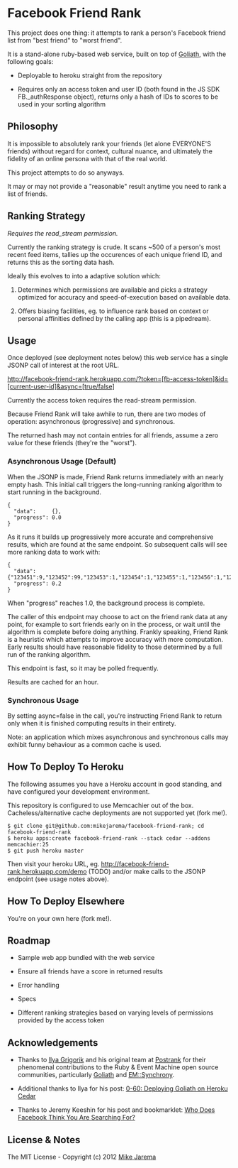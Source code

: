 # Facebook Friend Rank

This project does one thing: it attempts to rank a person's Facebook friend list from "best friend" to "worst friend".

It is a stand-alone ruby-based web service, built on top of [Goliath](http://goliath.io), with the following goals:

* Deployable to heroku straight from the repository

* Requires only an access token and user ID (both found in the JS SDK FB._authResponse object), returns only a hash of 
  IDs to scores to be used in your sorting algorithm


## Philosophy

It is impossible to absolutely rank your friends (let alone EVERYONE'S friends) without regard for
context, cultural nuance, and ultimately the fidelity of an online persona with that of the real world.

This project attempts to do so anyways.

It may or may not provide a "reasonable" result anytime you need to rank a list of friends.


## Ranking Strategy

*Requires the read_stream permission.*

Currently the ranking strategy is crude. It scans ~500 of a person's most 
recent feed items, tallies up the occurences of each unique friend ID, and
returns this as the sorting data hash.

Ideally this evolves to into a adaptive solution which:

1. Determines which permissions are available and picks a strategy optimized
   for accuracy and speed-of-execution based on available data.

2. Offers biasing facilities, eg. to influence rank based on context or
   personal affinities defined by the calling app (this is a pipedream).


## Usage

Once deployed (see deployment notes below) this web service has a single JSONP call of interest at the root URL.

http://facebook-friend-rank.herokuapp.com/?token=[fb-access-token]&id=[current-user-id]&async=[true/false]

Currently the access token requires the read-stream permission.

Because Friend Rank will take awhile to run, there are two modes of operation: asynchronous (progressive) and synchronous.

The returned hash may not contain entries for all friends, assume a zero value for these friends (they're the "worst").

### Asynchronous Usage (Default)

When the JSONP is made, Friend Rank returns immediately with an nearly empty hash. This initial call triggers
the long-running ranking algorithm to start running in the background.

    {
      "data":     {},
      "progress": 0.0
    }

As it runs it builds up progressively more accurate and comprehensive results, which are found at the same endpoint.
So subsequent calls will see more ranking data to work with:

    {
      "data":     {"123451":9,"123452":99,"123453":1,"123454":1,"123455":1,"123456":1,"123457":1,"123458":2,"123459":2},
      "progress": 0.2
    }

When "progress" reaches 1.0, the background process is complete.

The caller of this endpoint may choose to act on the friend rank data at any point, for example to sort
friends early on in the process, or wait until the algorithm is complete before doing anything. Frankly speaking, 
Friend Rank is a heuristic which attempts to improve accuracy with more computation. Early results should have
reasonable fidelity to those determined by a full run of the ranking algorithm.

This endpoint is fast, so it may be polled frequently.

Results are cached for an hour.

### Synchronous Usage

By setting async=false in the call, you're instructing Friend Rank to return only when it is finished computing
results in their entirety.

Note: an application which mixes asynchronous and synchronous calls may exhibit funny behaviour as a common cache is used.


## How To Deploy To Heroku

The following assumes you have a Heroku account in good standing, and have configured your development environment.

This repository is configured to use Memcachier out of the box. Cacheless/alternative cache deployments are not
supported yet (fork me!).
    
    $ git clone git@github.com:mikejarema/facebook-friend-rank; cd facebook-friend-rank
    $ heroku apps:create facebook-friend-rank --stack cedar --addons memcachier:25
    $ git push heroku master
    
Then visit your heroku URL, eg. http://facebook-friend-rank.herokuapp.com/demo (TODO) and/or
make calls to the JSONP endpoint (see usage notes above).


## How To Deploy Elsewhere

You're on your own here (fork me!).


## Roadmap

* Sample web app bundled with the web service

* Ensure all friends have a score in returned results

* Error handling

* Specs

* Different ranking strategies based on varying levels of permissions provided by the access token


## Acknowledgements

* Thanks to [Ilya Grigorik](http://igvita.com) and his original team at [Postrank](http://postrank.com) 
  for their phenomenal contributions to the Ruby & Event Machine open source communities, particularly 
  [Goliath](http://goliath.io) and [EM::Synchrony](https://github.com/igrigorik/em-synchrony).

* Additional thanks to Ilya for his post: 
  [0-60: Deploying Goliath on Heroku Cedar](http://www.igvita.com/2011/06/02/0-60-deploying-goliath-on-heroku-cedar/)

* Thanks to Jeremy Keeshin for his post and bookmarklet: 
  [Who Does Facebook Think You Are Searching For?](http://thekeesh.com/2011/08/who-does-facebook-think-you-are-searching-for/)


## License & Notes

The MIT License - Copyright (c) 2012 [Mike Jarema](http://mikejarema.com)
